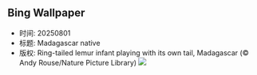 ## Bing Wallpaper
- 时间: 20250801
- 标题: Madagascar native
- 版权: Ring-tailed lemur infant playing with its own tail, Madagascar (© Andy Rouse/Nature Picture Library)
![](https://cn.bing.com/th?id=OHR.BabyLemur_EN-US9264861498_UHD.jpg&rf=LaDigue_UHD.jpg&pid=hp&w=3840&h=2160&rs=1&c=4)
